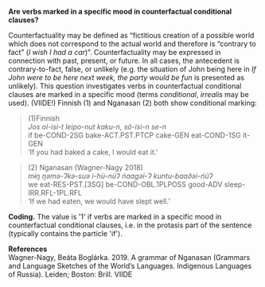 **Are verbs marked in a specific mood in counterfactual conditional clauses?**

Counterfactuality may be defined as “fictitious creation of a possible world which does not correspond to the actual world and therefore is “contrary to fact” (*I wish I had a car*)”. Counterfactuality may be expressed in connection with past, present, or future. In all cases, the antecedent is contrary-to-fact, false, or unlikely (e.g. the situation of John being here in *If John were to be here next week, the party would be fun* is presented as unlikely). This question investigates verbs in counterfactual conditional clauses are marked in a specific mood (terms *conditional*, *irrealis* may be used). (VIIDE!) Finnish (1) and Nganasan (2) both show conditional marking:   

>(1)Finnish<br/>
>*Jos  ol-isi-t leipo-nut kaku-n, sö-isi-n se-n*<br/>
>if be-COND-2SG bake-ACT.PST.PTCP  cake-GEN eat-COND-1SG it-GEN<br/>
>’If you had baked a cake, I would eat it.’

>(2) Nganasan (Wagner-Nagy 2018)<br/>
>*mɨŋ ŋəmə-Ɂkə-suə i-hü-nüɁ ńaagəi-Ɂ kuntu-baaðəi-ńüɁ*<br/> 
>we eat-RES-PST.[3SG] be-COND-OBL.1PLPOSS good-ADV sleep-IRR.RFL-1PL.RFL<br/>
>‘If we had eaten, we would have slept well.’ 

**Coding.** The value is '1' if verbs are marked in a specific mood in counterfactual conditional clauses, i.e. in the protasis part of the sentence (typically contains the particle 'if').

**References**<br/>
Wagner-Nagy, Beáta Boglárka. 2019. A grammar of Nganasan (Grammars and Language Sketches of the World’s Languages. Indigenous Languages of Russia). Leiden; Boston: Brill.
VIIDE
